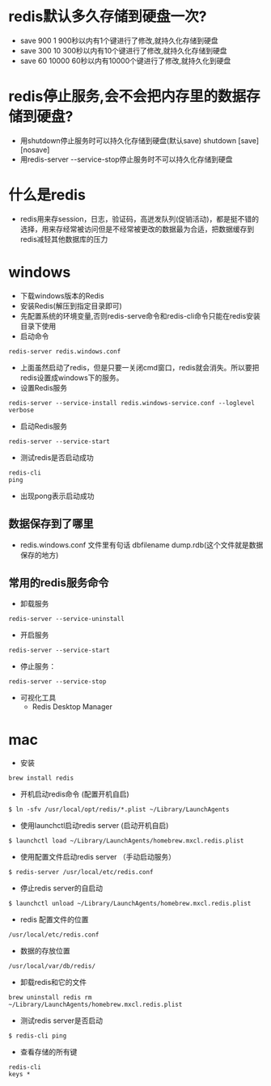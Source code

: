 # redis默认多久存储到硬盘一次?
* save 900 1 900秒以内有1个键进行了修改,就持久化存储到硬盘
* save 300 10 300秒以内有10个键进行了修改,就持久化存储到硬盘
* save 60 10000 60秒以内有10000个键进行了修改,就持久化到硬盘

# redis停止服务,会不会把内存里的数据存储到硬盘?
* 用shutdown停止服务时可以持久化存储到硬盘(默认save) shutdown [save] [nosave]
* 用redis-server --service-stop停止服务时不可以持久化存储到硬盘

# 什么是redis
* redis用来存session，日志，验证码，高迸发队列(促销活动)，都是挺不错的选择，用来存经常被访问但是不经常被更改的数据最为合适，把数据缓存到redis减轻其他数据库的压力

# windows
* 下载windows版本的Redis
* 安装Redis(解压到指定目录即可) 
* 先配置系统的环境变量,否则redis-serve命令和redis-cli命令只能在redis安装目录下使用
* 启动命令 
```
redis-server redis.windows.conf
```
* 上面虽然启动了redis，但是只要一关闭cmd窗口，redis就会消失。所以要把redis设置成windows下的服务。 
* 设置Redis服务
```
redis-server --service-install redis.windows-service.conf --loglevel verbose
```
* 启动Redis服务
```
redis-server --service-start
```
* 测试redis是否启动成功
```
redis-cli
ping
```
* 出现pong表示启动成功

## 数据保存到了哪里
* redis.windows.conf 文件里有句话 dbfilename dump.rdb(这个文件就是数据保存的地方)

## 常用的redis服务命令
* 卸载服务
```
redis-server --service-uninstall
```
* 开启服务
```
redis-server --service-start
```
* 停止服务：
```
redis-server --service-stop
```
* 可视化工具
  - Redis Desktop Manager

# mac
* 安装
```
brew install redis 
```
* 开机启动redis命令 (配置开机自启)
```
$ ln -sfv /usr/local/opt/redis/*.plist ~/Library/LaunchAgents
```
* 使用launchctl启动redis server (启动开机自启)
```
$ launchctl load ~/Library/LaunchAgents/homebrew.mxcl.redis.plist
```
* 使用配置文件启动redis server （手动启动服务）
```
$ redis-server /usr/local/etc/redis.conf
```
* 停止redis server的自启动
```
$ launchctl unload ~/Library/LaunchAgents/homebrew.mxcl.redis.plist
```
* redis 配置文件的位置
```
/usr/local/etc/redis.conf
```
* 数据的存放位置
```
/usr/local/var/db/redis/
```
* 卸载redis和它的文件
```
brew uninstall redis rm ~/Library/LaunchAgents/homebrew.mxcl.redis.plist
```
* 测试redis server是否启动
```
$ redis-cli ping
```
* 查看存储的所有键
```
redis-cli
keys *
```
